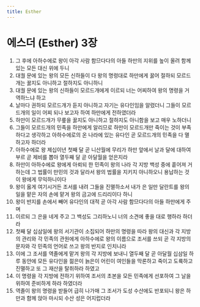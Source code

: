 ```yaml
---
title: Esther
---
```


# 에스더 (Esther) 3장
1. 그 후에 아하수에로 왕이 아각 사람 함므다다의 아들 하만의 지위를 높이 올려 함께 있는 모든 대신 위에 두니
1. 대궐 문에 있는 왕의 모든 신하들이 다 왕의 명령대로 하만에게 꿇어 절하되 모르드개는 꿇지도 아니하고 절하지도 아니하니
1. 대궐 문에 있는 왕의 신하들이 모르드개에게 이르되 너는 어찌하여 왕의 명령을 거역하느냐 하고
1. 날마다 권하되 모르드개가 듣지 아니하고 자기는 유다인임을 알렸더니 그들이 모르드개의 일이 어찌 되나 보고자 하여 하만에게 전하였더라
1. 하만이 모르드개가 무릎을 꿇지도 아니하고 절하지도 아니함을 보고 매우 노하더니
1. 그들이 모르드개의 민족을 하만에게 알리므로 하만이 모르드개만 죽이는 것이 부족하다고 생각하고 아하수에로의 온 나라에 있는 유다인 곧 모르드개의 민족을 다 멸하고자 하더라
1. 아하수에로 왕 제십이년 첫째 달 곧 니산월에 무리가 하만 앞에서 날과 달에 대하여 부르 곧 제비를 뽑아 열두째 달 곧 아달월을 얻은지라
1. 하만이 아하수에로 왕에게 아뢰되 한 민족이 왕의 나라 각 지방 백성 중에 흩어져 거하는데 그 법률이 만민의 것과 달라서 왕의 법률을 지키지 아니하오니 용납하는 것이 왕에게 무익하니이다
1. 왕이 옳게 여기시거든 조서를 내려 그들을 진멸하소서 내가 은 일만 달란트를 왕의 일을 맡은 자의 손에 맡겨 왕의 금고에 드리리이다 하니
1. 왕이 반지를 손에서 빼어 유다인의 대적 곧 아각 사람 함므다다의 아들 하만에게 주며
1. 이르되 그 은을 네게 주고 그 백성도 그리하노니 너의 소견에 좋을 대로 행하라 하더라
1. 첫째 달 십삼일에 왕의 서기관이 소집되어 하만의 명령을 따라 왕의 대신과 각 지방의 관리와 각 민족의 관원에게 아하수에로 왕의 이름으로 조서를 쓰되 곧 각 지방의 문자와 각 민족의 언어로 쓰고 왕의 반지로 인치니라
1. 이에 그 조서를 역졸에게 맡겨 왕의 각 지방에 보내니 열두째 달 곧 아달월 십삼일 하루 동안에 모든 유다인을 젊은이 늙은이 어린이 여인들을 막론하고 죽이고 도륙하고 진멸하고 또 그 재산을 탈취하라 하였고
1. 이 명령을 각 지방에 전하기 위하여 조서의 초본을 모든 민족에게 선포하여 그 날을 위하여 준비하게 하라 하였더라
1. 역졸이 왕의 명령을 받들어 급히 나가매 그 조서가 도성 수산에도 반포되니 왕은 하만과 함께 앉아 마시되 수산 성은 어지럽더라